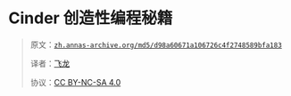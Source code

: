 # Cinder 创造性编程秘籍

> 原文：[`zh.annas-archive.org/md5/d98a60671a106726c4f2748589bfa183`](https://zh.annas-archive.org/md5/d98a60671a106726c4f2748589bfa183)
> 
> 译者：[飞龙](https://github.com/wizardforcel)
> 
> 协议：[CC BY-NC-SA 4.0](http://creativecommons.org/licenses/by-nc-sa/4.0/)